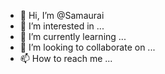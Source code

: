 - 👋 Hi, I’m @Samaurai
- 👀 I’m interested in ...
- 🌱 I’m currently learning ...
- 💞️ I’m looking to collaborate on ...
- 📫 How to reach me ...

<!---
Samaurai/Samaurai is a ✨ special ✨ repository because its `README.md` (this file) appears on your GitHub profile.
You can click the Preview link to take a look at your changes.
--->

